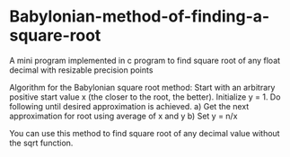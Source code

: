 # Babylonian-method-of-finding-a-square-root
A mini program implemented in c program to find square root of any float decimal with resizable precision points 

Algorithm for the Babylonian square root method: 
Start with an arbitrary positive start value x (the closer to the root, the better).
Initialize y = 1.
Do following until desired approximation is achieved.
  a) Get the next approximation for root using average of x and y
  b) Set y = n/x
  
You can use this method to find square root of any decimal value without the sqrt function.
